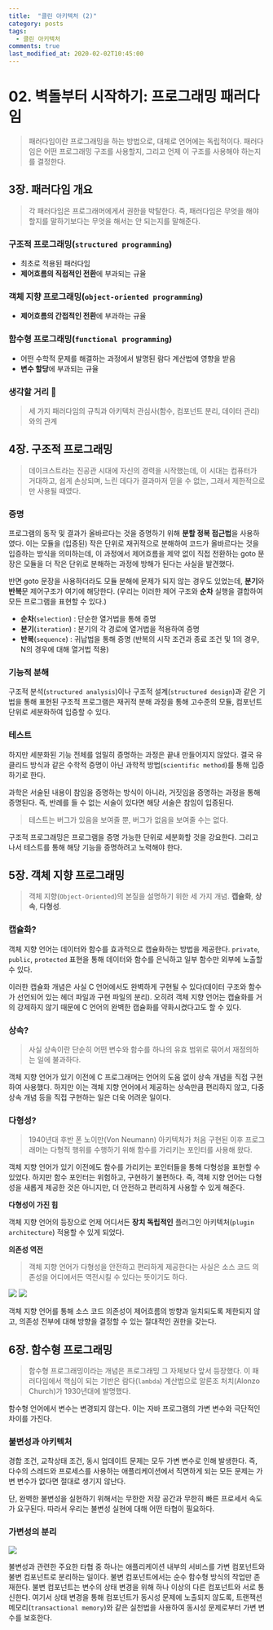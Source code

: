 ```yaml
---
title:  "클린 아키텍처 (2)"
category: posts
tags:
  - 클린 아키텍처
comments: true
last_modified_at: 2020-02-02T10:45:00
---
```


# 02. 벽돌부터 시작하기: 프로그래밍 패러다임

> 패러다임이란 프로그래밍을 하는 방법으로, 대체로 언어에는 독립적이다. 패러다임은 어떤 프로그래밍 구조를 사용할지, 그리고 언제 이 구조를 사용해야 하는지를 결정한다.

## 3장. 패러다임 개요

> 각 패러다임은 프로그래머에게서 권한을 박탈한다. 즉, 패러다임은 무엇을 해야 할지를 말하기보다는 무엇을 해서는 안 되는지를 말해준다.

### 구조적 프로그래밍(`structured programming`)

- 최초로 적용된 패러다임
- **제어흐름의 직접적인 전환**에 부과되는 규율

### 객체 지향 프로그래밍(`object-oriented programming`)

- **제어흐름의 간접적인 전환**에 부과하는 규율

### 함수형 프로그래밍(`functional programming`)

- 어떤 수학적 문제를 해결하는 과정에서 발명된 람다 계산법에 영향을 받음
- **변수 할당**에 부과되는 규율

### 생각할 거리 🤔

> 세 가지 패러다임의 규칙과 아키텍처 관심사(함수, 컴포넌트 분리, 데이터 관리) 와의 관계

## 4장. 구조적 프로그래밍

> 데이크스트라는 진공관 시대에 자신의 경력을 시작했는데, 이 시대는 컴퓨터가 거대하고, 쉽게 손상되며, 느린 데다가 결과마저 믿을 수 없는, 그래서 제한적으로만 사용될 때였다.

### 증명

​프로그램의 동작 및 결과가 올바르다는 것을 증명하기 위해 **분할 정복 접근법**을 사용하였다. 이는 모듈을 (입증된) 작은 단위로 재귀적으로 분해하여 코드가 올바르다는 것을 입증하는 방식을 의미하는데, 이 과정에서 제어흐름을 제약 없이 직접 전환하는 goto 문장은 모듈을 더 작은 단위로 분해하는 과정에 방해가 된다는 사실을 발견했다.

​반면 goto 문장을 사용하더라도 모듈 분해에 문제가 되지 않는 경우도 있었는데, **분기**와 **반복**문 제어구조가 여기에 해당한다. (우리는 이러한 제어 구조와 **순차** 실행을 결합하여 모든 프로그램을 표현할 수 있다.)

- **순차**(`selection`) : 단순한 열거법을 통해 증명
- **분기**(`iteration`) : 분기의 각 경로에 열거법을 적용하여 증명
- **반복**(`sequence`) : 귀납법을 통해 증명 (반복의 시작 조건과 종료 조건 및 1의 경우, N의 경우에 대해 열거법 적용)

### 기능적 분해

​구조적 분석(`structured analysis`)이나 구조적 설계(`structured design`)과 같은 기법을 통해 표현된 구조적 프로그램은 재귀적 분해 과정을 통해 고수준의 모듈, 컴포넌트 단위로 세분화하여 입증할 수 있다.

### 테스트

​하지만 세분화된 기능 전체를 엄밀히 증명하는 과정은 끝내 만들어지지 않았다. 결국 유클리드 방식과 같은 수학적 증명이 아닌 과학적 방법(`scientific method`)를 통해 입증하기로 한다.

​과학은 서술된 내용이 참임을 증명하는 방식이 아니라, 거짓임을 증명하는 과정을 통해 증명된다. 즉, 반례를 들 수 없는 서술이 있다면 해당 서술은 참임이 입증된다.

> 테스트는 버그가 있음을 보여줄 뿐, 버그가 없음을 보여줄 수는 없다.

​구조적 프로그래밍은 프로그램을 증명 가능한 단위로 세분화할 것을 강요한다. 그리고 나서 테스트를 통해 해당 기능을 증명하려고 노력해야 한다.

## 5장. 객체 지향 프로그래밍

> 객체 지향(`Object-Oriented`)의 본질을 설명하기 위한 세 가지 개념. **캡슐화**, **상속**, **다형성**.

### 캡슐화?

​객체 지향 언어는 데이터와 함수를 효과적으로 캡슐화하는 방법을 제공한다. `private`,  `public`, `protected`  표현을 통해 데이터와 함수를 은닉하고 일부 함수만 외부에 노출할 수 있다.

​이러한 캡슐화 개념은 사실 C 언어에서도 완벽하게 구현될 수 있다(데이터 구조와 함수가 선언되어 있는 헤더 파일과 구현 파일의 분리). 오히려 객체 지향 언어는 캡슐화를 거의 강제하지 않기 때문에 C 언어의 완벽한 캡슐화를 약화시켰다고도 할 수 있다. 

### 상속? 

> 사실 상속이란 단순히 어떤 변수와 함수를 하나의 유효 범위로 묶어서 재정의하는 일에 불과하다.

​객체 지향 언어가 있기 이전에 C 프로그래머는 언어의 도움 없이 상속 개념을 직접 구현하여 사용했다. 하지만 이는 객체 지향 언어에서 제공하는 상속만큼 편리하지 않고, 다중 상속 개념 등을 직접 구현하는 일은 더욱 어려운 일이다.

### 다형성?

> 1940년대 후반 폰 노이만(Von Neumann) 아키텍처가 처음 구현된 이후 프로그래머는 다형적 행위를 수행하기 위해 함수를 가리키는 포인터를 사용해 왔다.

​객체 지향 언어가 있기 이전에도 함수를 가리키는 포인터들을 통해 다형성을 표현할 수 있었다. 하지만 함수 포인터는 위험하고, 구현하기 불편하다. 즉, 객체 지향 언어는 다형성을 새롭게 제공한 것은 아니지만, 더 안전하고 편리하게 사용할 수 있게 해준다.

**다형성이 가진 힘**

​객체 지향 언어의 등장으로 언제 어디서든 **장치 독립적인** 플러그인 아키텍처(`plugin architecture`) 적용할 수 있게 되었다. 

**의존성 역전**

> 객체 지향 언어가 다형성을 안전하고 편리하게 제공한다는 사실은 소스 코드 의존성을 어디에서든 역전시킬 수 있다는 뜻이기도 하다.

![](http://www.plantuml.com/plantuml/svg/SoWkIImgAStDuShCAqajIajCJbNmXBEgkRGLt4hpaaioy_CqDBbgkP9p4ekB5HnzyrDASr8LCdCBSb9pK_DAYWdhSOBeuOBI2hgwTd1D254zFJkOwLmEgNafG8S10000)
![](http://www.plantuml.com/plantuml/svg/SoWkIImgAStDuOeEzOnLqDMrKuXsAYtEp4ijBbO8Air9BOxbGXTGqDEpKm0gnoNZabYIc9HOd0gKXp5ncEoGcfS2j1i0)

​객체 지향 언어를 통해 소스 코드 의존성이 제어흐름의 방향과 일치되도록 제한되지 않고, 의존성 전부에 대해 방향을 결정할 수 있는 절대적인 권한을 갖는다.

## 6장. 함수형 프로그래밍

> 함수형 프로그래밍이라는 개념은 프로그래밍 그 자체보다 앞서 등장했다. 이 패러다임에서 핵심이 되는 기반은 람다(`lambda`) 계산법으로 알론조 처치(Alonzo Church)가 1930년대에 발명했다.

​함수형 언어에서 변수는 변경되지 않는다. 이는 자바 프로그램의 가변 변수와 극단적인 차이를 가진다.

### 불변성과 아키텍처

​경합 조건, 교착상태 조건, 동시 업데이트 문제는 모두 가변 변수로 인해 발생한다. 즉, 다수의 스레드와 프로세스를 사용하는 애플리케이션에서 직면하게 되는 모든 문제는 가변 변수가 없다면 절대로 생기지 않난다.

​단, 완벽한 불변성을 실현하기 위해서는 무한한 저장 공간과 무한히 빠른 프로세서 속도가 요구된다. 따라서 우리는 불변성 실현에 대해 어떤 타협이 필요하다.

### 가변성의 분리

![](http://www.plantuml.com/plantuml/svg/SoWkIImgAStDuKehIinDLL1wlQtZzUO6XJUxjxpjN_EwfUTjrmubXMgkQ6VJM21X0YACGOGHY32CvQe5IodewjefH2kzsj20eHciZP02Oq8AZ0WfCCIl08UuWWr44v3pUjwSD_FMlccTeV1wvPJNgrQyNhO6gCyXDIy563e0)

​불변성과 관련한 주요한 타협 중 하나는 애플리케이션 내부의 서비스를 가변 컴포넌트와 불변 컴포넌트로 분리하는 일이다. 불변 컴포넌트에서는 순수 함수형 방식의 작업만 존재한다. 불변 컴포넌트는 변수의 상태 변경을 위해 하나 이상의 다른 컴포넌트와 서로 통신한다. 여기서 상태 변경을 통해 컴포넌트가 동시성 문제에 노출되지 않도록, 트랜잭션 메모리(`transactional memory`)와 같은 실천법을 사용하여 동시성 문제로부터 가변 변수를 보호한다.
